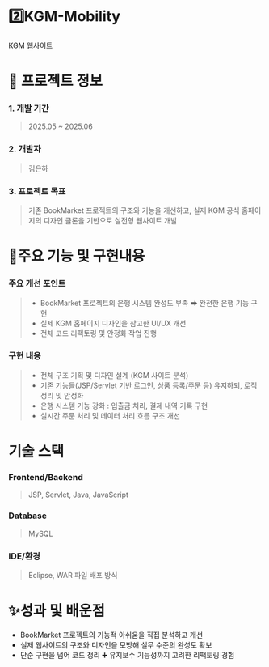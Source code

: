 # 2️⃣KGM-Mobility
KGM 웹사이트<br/>

# 📑 프로젝트 정보

### 1. 개발 기간

> 2025.05 ~ 2025.06

### 2. 개발자

> 김은하

### 3. 프로젝트 목표

> 기존 BookMarket 프로젝트의 구조와 기능을 개선하고, 실제 KGM 공식 홈페이지의 디자인 클론을 기반으로 실전형 웹사이트 개발


# 📌주요 기능 및 구현내용

### 주요 개선 포인트
> - BookMarket 프로젝트의 은행 시스템 완성도 부족 ➡ 완전한 은행 기능 구현
> - 실제 KGM 홈페이지 디자인을 참고한 UI/UX 개선
> - 전체 코드 리팩토링 및 안정화 작업 진행

### 구현 내용
> - 전체 구조 기획 및 디자인 설계 (KGM 사이트 분석)
> - 기존 기능들(JSP/Servlet 기반 로그인, 상품 등록/주문 등) 유지하되, 로직 정리 및 안정화
> - 은행 시스템 기능 강화 : 입출금 처리, 결제 내역 기록 구현
> - 실시간 주문 처리 및 데이터 처리 흐름 구조 개선

# 기술 스택

### Frontend/Backend
> JSP, Servlet, Java, JavaScript

### Database
> MySQL

### IDE/환경 
> Eclipse, WAR 파일 배포 방식

# ✨성과 및 배운점
- BookMarket 프로젝트의 기능적 아쉬움을 직접 분석하고 개선
- 실제 웹사이트의 구조와 디자인을 모방해 실무 수준의 완성도 확보
- 단순 구현을 넘어 코드 정리 ➕ 유지보수 기능성까지 고려한 리팩토링 경험
